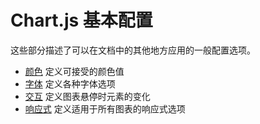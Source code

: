 # Chart.js 基本配置

这些部分描述了可以在文档中的其他地方应用的一般配置选项。

* [颜色](./colors.md) 定义可接受的颜色值
* [字体](./fonts.md) 定义各种字体选项
* [交互](./interactions/README.md) 定义图表悬停时元素的变化
* [响应式](./responsive.md) 定义适用于所有图表的响应式选项